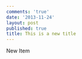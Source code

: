 ```yaml
---
comments: 'true'
date: '2013-11-24'
layout: post
published: true
title: This is a new title
---
```

 New Item
